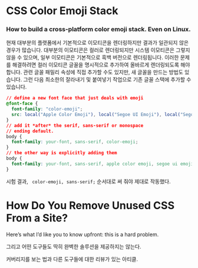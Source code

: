 # CSS Color Emoji Stack

### How to build a cross-platform color emoji stack. Even on Linux.

현재 대부분의 플랫폼에서 기본적으로 이모티콘을 렌더링하지만 결과가 일관되지 않은 경우가 많습니다. 대부분의 이모티콘은 컬러로 렌더링되지만 시스템 이모티콘은 그렇지 않을 수 있으며, 일부 이모티콘은 기본적으로 흑백 버전으로 렌더링됩니다. 이러한 문제를 해결하려면 컬러 이모티콘 글꼴을 명시적으로 추가하여 올바르게 렌더링되도록 해야 합니다. 관련 글꼴 패밀리 속성에 직접 추가할 수도 있지만, 새 글꼴을 만드는 방법도 있습니다. 그런 다음 최소한의 잘라내기 및 붙여넣기 작업으로 기존 글꼴 스택에 추가할 수 있습니다.

```css
// define a new font face that just deals with emoji
@font-face {
  font-family: "color-emoji";
  src: local("Apple Color Emoji"), local("Segoe UI Emoji"), local("Segoe UI Symbol"), local("Noto Color Emoji");
}
// add it *after* the serif, sans-serif or monospace
// ending default.
body {
  font-family: your-font, sans-serif, color-emoji;
}
// the other way is explicitly adding them
body {
  font-family: your-font, sans-serif, apple color emoji, segoe ui emoji, segoe ui symbol, noto color emoji;
}
```

시험 결과, ` color-emoji, sans-serif;` 순서대로 써 줘야 제대로 작동했다.

# How Do You Remove Unused CSS From a Site?

Here’s what I’d like you to know upfront: this is a hard problem.

그리고 어떤 도구들도 딱히 완벽한 솔루션을 제공하지는 않는다.

커버리지를 보는 법과 다른 도구들에 대한 리뷰가 있는 아티클.

